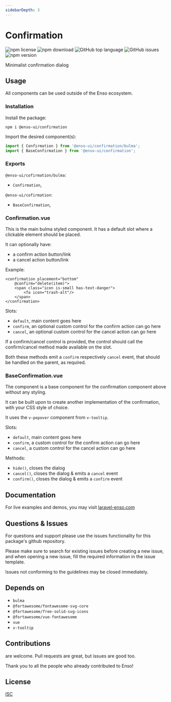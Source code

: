 ```yaml
---
sidebarDepth: 3
---
```


# Confirmation

![npm license](https://img.shields.io/npm/l/@enso-ui/confirmation.svg) 
![npm download](https://img.shields.io/npm/dm/@enso-ui/confirmation.svg) 
![GitHub top language](https://img.shields.io/github/languages/top/enso-ui/confirmation.svg) 
![GitHub issues](https://img.shields.io/github/issues/enso-ui/confirmation.svg) 
![npm version](https://img.shields.io/npm/v/@enso-ui/confirmation.svg) 

Minimalist confirmation dialog

## Usage
All components can be used outside of the Enso ecosystem.

### Installation

Install the package:
```
npm i @enso-ui/confirmation
```
Import the desired component(s):
```js
import { Confirmation } from '@enso-ui/confirmation/bulma';
import { BaseConfirmation } from '@enso-ui/confirmation';
```

### Exports

`@enso-ui/cofirmation/bulma`:
- `Confirmation`,

`@enso-ui/cofirmation`:
- `BaseConfirmation`,

### Confirmation.vue
This is the main bulma styled component. It has a default slot where
a clickable element should be placed.
 
It can optionally have:
- a confirm action button/link
- a cancel action button/link

Example:
```vue
<confirmation placement="bottom"
    @confirm="delete(item)">
    <span class="icon is-small has-text-danger">
        <fa icon="trash-alt"/>
    </span>
</confirmation>
```

Slots:
- `default`, main content goes here
- `confirm`, an optional custom control for the confirm action can go here
- `cancel`, an optional custom control for the cancel action can go here

If a confirm/cancel control is provided, the control should call the confirm/cancel method 
made available on the slot.

Both these methods emit a `confirm` respectively `cancel` event, that should be 
handled on the parent, as required.

### BaseConfirmation.vue
The component is a base component for the confirmation component above
without any styling.

It can be built upon to create another implementation of the confirmation, 
with your CSS style of choice.

It uses the `v-popover` component from `v-tooltip`.

Slots:
- `default`, main content goes here
- `confirm`, a custom control for the confirm action can go here
- `cancel`, a custom control for the cancel action can go here

Methods:
- `hide()`, closes the dialog
- `cancel()`, closes the dialog & emits a `cancel` event
- `confirm()`, closes the dialog & emits a `confirm` event

## Documentation

For live examples and demos, you may visit [laravel-enso.com](https://www.laravel-enso.com)

## Questions & Issues

For questions and support please use the issues functionality
for this package's github repository.

Please make sure to search for existing issues before creating a new issue,
and when opening a new issue, fill the required information in the issue template.

Issues not conforming to the guidelines may be closed immediately.

## Depends on

- `bulma`
- `@fortawesome/fontawesome-svg-core`
- `@fortawesome/free-solid-svg-icons`
- `@fortawesome/vue-fontawesome`
- `vue`
- `v-tooltip`

## Contributions

are welcome. Pull requests are great, but issues are good too.

Thank you to all the people who already contributed to Enso!

## License

[ISC](https://opensource.org/licenses/ISC)
